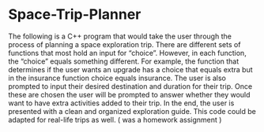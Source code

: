 # Space-Trip-Planner
The following is a C++ program that would take the user through the process of planning a space exploration trip. There are different sets of functions that most hold an input for “choice”. However, in each function, the “choice” equals something different. For example, the function that determines if the user wants an upgrade has a choice that equals extra but in the insurance function choice equals insurance. The user is also prompted to input their desired destination and duration for their trip. Once these are chosen the user will be prompted to answer whether they would want to have extra activities added to their trip. In the end, the user is presented with a clean and organized exploration guide. This code could be adapted for real-life trips as well. ( was a homework assignment )
